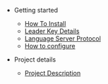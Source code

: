 - Getting started

    - [How To Install](howtoinstall.md)
    - [Leader Key Details](leaderkeydescription.md)
    - [Language Server Protocol](lsp.md)
    - [How to configure](howtoconfigure.md)

- Project details

    - [Project Description](description.md)
